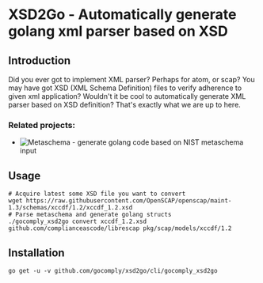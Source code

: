 # XSD2Go - Automatically generate golang xml parser based on XSD

## Introduction

Did you ever got to implement XML parser? Perhaps for atom, or scap? You may have got XSD
(XML Schema Definition) files to verify adherence to given xml application? Wouldn't it be
cool to automatically generate XML parser based on XSD definition? That's exactly what we
are up to here.

### Related projects:
 - ![Metaschema](https://github.com/gocomply/metaschema) - generate golang code based on NIST metaschema input

## Usage

```
# Acquire latest some XSD file you want to convert
wget https://raw.githubusercontent.com/OpenSCAP/openscap/maint-1.3/schemas/xccdf/1.2/xccdf_1.2.xsd
# Parse metaschema and generate golang structs
./gocomply_xsd2go convert xccdf_1.2.xsd github.com/complianceascode/librescap pkg/scap/models/xccdf/1.2
```

## Installation

```
go get -u -v github.com/gocomply/xsd2go/cli/gocomply_xsd2go
```
